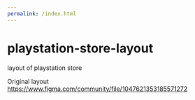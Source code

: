 ```yaml
---
permalink: /index.html
---
```

# playstation-store-layout
layout of playstation store

Original layout https://www.figma.com/community/file/1047621353185571272
